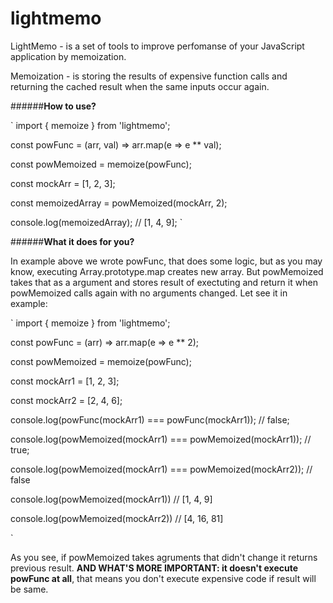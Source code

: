 # lightmemo

LightMemo - is a set of tools to improve perfomanse of your JavaScript application by memoization.

Memoization - is storing the results of expensive function calls and returning the cached result when the same inputs occur again.

######**How to use?**

`
  import { memoize } from 'lightmemo';
  
  
  const powFunc = (arr, val) => arr.map(e => e ** val);
  
  const powMemoized = memoize(powFunc);
  
  
  const mockArr = [1, 2, 3];
  
  
  const memoizedArray = powMemoized(mockArr, 2);
  
  
  console.log(memoizedArray); // [1, 4, 9];
`


######**What it does for you?**

In example above we wrote powFunc, that does some logic, but as you may know, executing Array.prototype.map creates new array. But powMemoized takes that as a argument and stores result of exectuting and return it when powMemoized calls again with no arguments changed. Let see it in example:

`
  import { memoize } from 'lightmemo';
  
  
  const powFunc = (arr) => arr.map(e => e ** 2);
  
  const powMemoized = memoize(powFunc);
  
  
  const mockArr1 = [1, 2, 3];
  
  const mockArr2 = [2, 4, 6];
 
 
  console.log(powFunc(mockArr1) === powFunc(mockArr1)); // false;
  
  console.log(powMemoized(mockArr1) === powMemoized(mockArr1)); // true;
  
  console.log(powMemoized(mockArr1) === powMemoized(mockArr2));  // false
  
  
  console.log(powMemoized(mockArr1)) // [1, 4, 9]
  
  console.log(powMemoized(mockArr2)) // [4, 16, 81]
  
`

As you see, if powMemoized takes agruments that didn't change it returns previous result. **AND WHAT'S MORE IMPORTANT: it doesn't execute powFunc at all**, that means you don't execute expensive code if result will be same.

